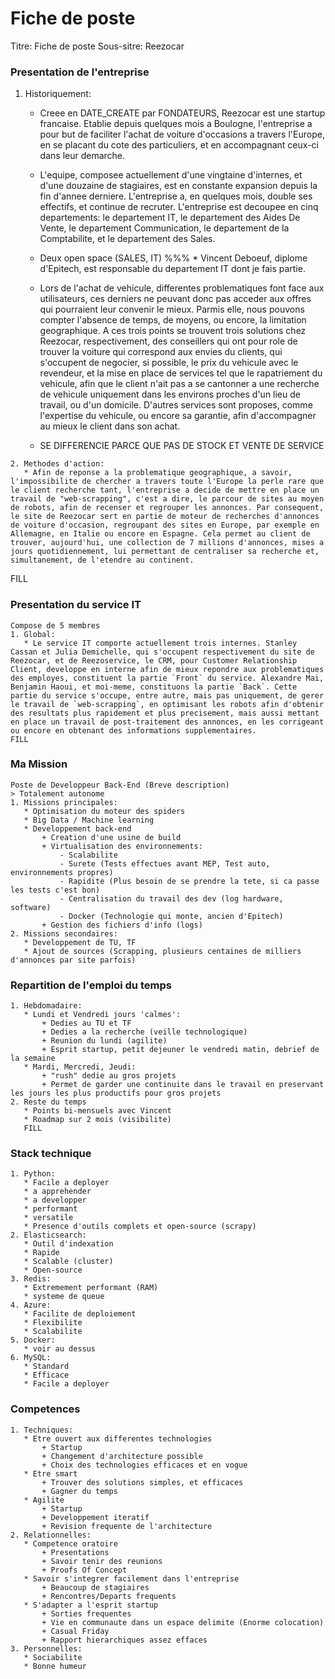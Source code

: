 # Fiche de poste

Titre: Fiche de poste
Sous-sitre: Reezocar

### Presentation de l'entreprise
   1. Historiquement:
       * Creee en DATE_CREATE par FONDATEURS, Reezocar est une startup francaise. Etablie depuis quelques mois a Boulogne, l'entreprise a pour but de faciliter l'achat de voiture d'occasions a travers l'Europe, en se placant du cote des particuliers, et en accompagnant ceux-ci dans leur demarche.
	   * L'equipe, composee actuellement d'une vingtaine d'internes, et d'une douzaine de stagiaires, est en constante expansion depuis la fin d'annee derniere. L'entreprise a, en quelques mois, double ses effectifs, et continue de recruter. L'entreprise est decoupee en cinq departements: le departement IT, le departement des Aides De Vente, le departement Communication, le departement de la Comptabilite, et le departement des Sales.
	   * Deux open space (SALES, IT)
%%%	   * Vincent Deboeuf, diplome d'Epitech, est responsable du departement IT dont je fais partie.
	   * Lors de l'achat de vehicule, differentes problematiques font face aux utilisateurs, ces derniers ne peuvant donc pas acceder aux offres qui pourraient leur convenir le mieux. Parmis elle, nous pouvons compter l'absence de temps, de moyens, ou encore, la limitation geographique. A ces trois points se trouvent trois solutions chez Reezocar, respectivement, des conseillers qui ont pour role de trouver la voiture qui correspond aux envies du clients, qui s'occupent de negocier, si possible, le prix du vehicule avec le revendeur, et la mise en place de services tel que le rapatriement du vehicule, afin que le client n'ait pas a se cantonner a une recherche de vehicule uniquement dans les environs proches d'un lieu de travail, ou d'un domicile. D'autres services sont proposes, comme l'expertise du vehicule, ou encore sa garantie, afin d'accompagner au mieux le client dans son achat.

	   * SE DIFFERENCIE PARCE QUE PAS DE STOCK ET VENTE DE SERVICE

	2. Methodes d'action:
	   * Afin de reponse a la problematique geographique, a savoir, l'impossibilite de chercher a travers toute l'Europe la perle rare que le client recherche tant, l'entreprise a decide de mettre en place un travail de "web-scrapping", c'est a dire, le parcour de sites au moyen de robots, afin de recenser et regrouper les annonces. Par consequent, le site de Reezocar sert en partie de moteur de recherches d'annonces de voiture d'occasion, regroupant des sites en Europe, par exemple en Allemagne, en Italie ou encore en Espagne. Cela permet au client de trouver, aujourd'hui, une collection de 7 millions d'annonces, mises a jours quotidiennement, lui permettant de centraliser sa recherche et, simultanement, de l'etendre au continent.
   FILL

### Presentation du service IT
	Compose de 5 membres
	1. Global:
	   * Le service IT comporte actuellement trois internes. Stanley Cassan et Julia Demichelle, qui s'occupent respectivement du site de Reezocar, et de Reezoservice, le CRM, pour Customer Relationship Client, developpe en interne afin de mieux repondre aux problematiques des employes, constituent la partie `Front` du service. Alexandre Mai, Benjamin Haoui, et moi-meme, constituons la partie `Back`. Cette partie du service s'occupe, entre autre, mais pas uniquement, de gerer le travail de `web-scrapping`, en optimisant les robots afin d'obtenir des resultats plus rapidement et plus precisement, mais aussi mettant en place un travail de post-traitement des annonces, en les corrigeant ou encore en obtenant des informations supplementaires.
	FILL


### Ma Mission
	Poste de Developpeur Back-End (Breve description)
	> Totalement autonome
	1. Missions principales:
	   * Optimisation du moteur des spiders
	   * Big Data / Machine learning
	   * Developpement back-end
	       + Creation d'une usine de build
		   + Virtualisation des environnements:
			   - Scalabilite
			   - Surete (Tests effectues avant MEP, Test auto, environnements propres)
			   - Rapidite (Plus besoin de se prendre la tete, si ca passe les tests c'est bon)
			   - Centralisation du travail des dev (log hardware, software)
			   - Docker (Technologie qui monte, ancien d'Epitech)
		   + Gestion des fichiers d'info (logs)
	2. Missions secondaires:
	   * Developpement de TU, TF
	   * Ajout de sources (Scrapping, plusieurs centaines de milliers d'annonces par site parfois)

### Repartition de l'emploi du temps
	1. Hebdomadaire:
	   * Lundi et Vendredi jours 'calmes':
		   + Dedies au TU et TF
		   + Dedies a la recherche (veille technologique)
		   + Reunion du lundi (agilite)
		   + Esprit startup, petit dejeuner le vendredi matin, debrief de la semaine
	   * Mardi, Mercredi, Jeudi:
		   + "rush" dedie au gros projets
		   + Permet de garder une continuite dans le travail en preservant les jours les plus productifs pour gros projets
	2. Reste du temps
	   * Points bi-mensuels avec Vincent
	   * Roadmap sur 2 mois (visibilite)
	   FILL
   

### Stack technique
	1. Python:
	   * Facile a deployer
	   * a apprehender
	   * a developper
	   * performant
	   * versatile
	   * Presence d'outils complets et open-source (scrapy)
	2. Elasticsearch:
	   * Outil d'indexation
	   * Rapide
	   * Scalable (cluster)
	   * Open-source
	3. Redis:
	   * Extremement performant (RAM)
	   * systeme de queue
	4. Azure:
	   * Facilite de deploiement
	   * Flexibilite
	   * Scalabilite
	5. Docker:
	   * voir au dessus
	6. MySQL:
	   * Standard
	   * Efficace
	   * Facile a deployer

### Competences
	1. Techniques:
	   * Etre ouvert aux differentes technologies
		   + Startup
		   + Changement d'architecture possible
		   + Choix des technologies efficaces et en vogue
	   * Etre smart
		   + Trouver des solutions simples, et efficaces
		   + Gagner du temps
	   * Agilite
		   + Startup
		   + Developpement iteratif
		   + Revision frequente de l'architecture
	2. Relationnelles:
	   * Competence oratoire
		   + Presentations
		   + Savoir tenir des reunions
		   + Proofs Of Concept
	   * Savoir s'integrer facilement dans l'entreprise
		   + Beaucoup de stagiaires
		   + Rencontres/Departs frequents
	   * S'adapter a l'esprit startup
		   + Sorties frequentes
		   + Vie en communaute dans un espace delimite (Enorme colocation)
		   + Casual Friday
		   + Rapport hierarchiques assez effaces
	3. Personnelles:
	   * Sociabilite
	   * Bonne humeur
